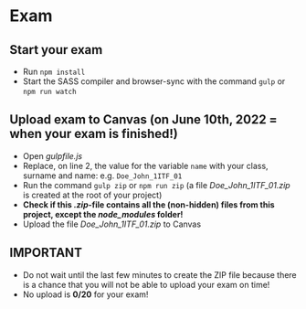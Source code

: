 # Exam

## Start your exam

- Run `npm install`
- Start the SASS compiler and browser-sync with the command `gulp` or `npm run watch`

## Upload exam to Canvas (on June 10th, 2022 = when your exam is finished!)

- Open _gulpfile.js_
- Replace, on line 2, the value for the variable `name` with your class, surname and name: e.g. `Doe_John_1ITF_01`
- Run the command `gulp zip` or `npm run zip`
  (a file _Doe_John_1ITF_01.zip_ is created at the root of your project)
- **Check if this _.zip_-file contains all the (non-hidden) files from this project, except the _node_modules_ folder!**
- Upload the file _Doe_John_1ITF_01.zip_ to Canvas

## IMPORTANT
- Do not wait until the last few minutes to create the ZIP file because there is a chance that you will 
not be able to upload your exam on time!
- No upload is **0/20** for your exam!
